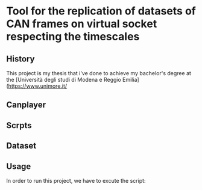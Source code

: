# Tool for the replication of datasets of CAN frames on virtual socket respecting the timescales 

## History
This project is my thesis that i've done to achieve my bachelor's degree at the [Università degli studi di Modena e Reggio Emilia](https://www.unimore.it/

## Canplayer

## Scrpts

## Dataset

## Usage
In order to run this project, we have to excute the script:

